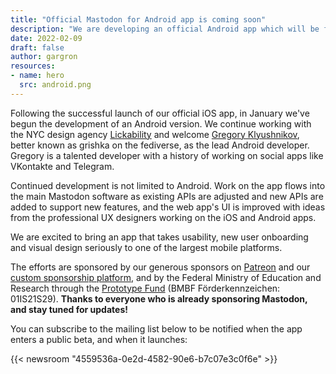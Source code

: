 ```yaml
---
title: "Official Mastodon for Android app is coming soon"
description: "We are developing an official Android app which will be free and focused on helping new users get started on the fediverse"
date: 2022-02-09
draft: false
author: gargron
resources:
- name: hero
  src: android.png
---
```


Following the successful launch of our official iOS app, in January we've begun the development of an Android version. We continue working with the NYC design agency [Lickability](https://lickability.com/) and welcome [Gregory Klyushnikov](https://grishka.me/), better known as grishka on the fediverse, as the lead Android developer. Gregory is a talented developer with a history of working on social apps like VKontakte and Telegram.

Continued development is not limited to Android. Work on the app flows into the main Mastodon software as existing APIs are adjusted and new APIs are added to support new features, and the web app's UI is improved with ideas from the professional UX designers working on the iOS and Android apps.

We are excited to bring an app that takes usability, new user onboarding and visual design seriously to one of the largest mobile platforms.

The efforts are sponsored by our generous sponsors on [Patreon](https://patreon.com/mastodon) and our [custom sponsorship platform](https://sponsor.joinmastodon.org), and by the Federal Ministry of Education and Research through the [Prototype Fund](https://prototypefund.de/project/mastodon-mobile-apps-und-e2e-verschluesselung/) (BMBF Förderkennzeichen: 01IS21S29). **Thanks to everyone who is already sponsoring Mastodon, and stay tuned for updates!**

You can subscribe to the mailing list below to be notified when the app enters a public beta, and when it launches:

{{< newsroom "4559536a-0e2d-4582-90e6-b7c07e3c0f6e" >}}
